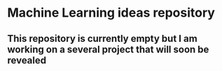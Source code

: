 # Machine Learning ideas repository

## This repository is currently empty but I am working on a several project that will soon be revealed
